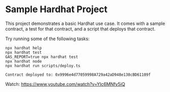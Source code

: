 # Sample Hardhat Project

This project demonstrates a basic Hardhat use case. It comes with a sample contract, a test for that contract, and a script that deploys that contract.

Try running some of the following tasks:

```shell
npx hardhat help
npx hardhat test
GAS_REPORT=true npx hardhat test
npx hardhat node
npx hardhat run scripts/deploy.ts

```

```
Contract deployed to: 0x9996e4d77059998A729a42aD948e138cBD61109f
```

Watch:
https://www.youtube.com/watch?v=YIc6MNfv5iQ
